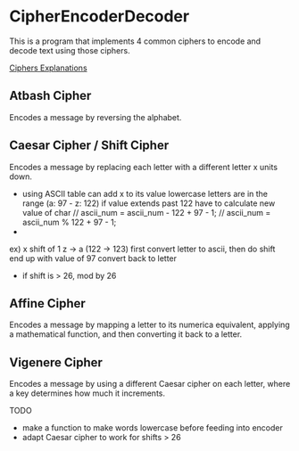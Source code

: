 # CipherEncoderDecoder

This is a program that implements 4 common ciphers to encode and decode text using those ciphers.

[Ciphers Explanations](https://www.tutorialspoint.com/cryptography/traditional_ciphers.htm)

## Atbash Cipher

Encodes a message by reversing the alphabet. 

## Caesar Cipher / Shift Cipher

Encodes a message by replacing each letter with a different letter x units down.
- using ASCII table can add x to its value
lowercase letters are in the range (a: 97 - z: 122)
if value extends past 122 have to calculate new value of char
// ascii_num = ascii_num - 122 + 97 - 1;
// ascii_num = ascii_num % 122 + 97 - 1;
- 
ex) x shift of 1
z -> a (122 -> 123)
first convert letter to ascii, then do shift
end up with value of 97
convert back to letter

- if shift is > 26, mod by 26


## Affine Cipher

Encodes a message by mapping a letter to its numerica equivalent, applying a mathematical function, and then converting
it back to a letter.


## Vigenere Cipher

Encodes a message by using a different Caesar cipher on each letter, where a key determines how much it increments.


TODO
- make a function to make words lowercase before feeding into encoder
- adapt Caesar cipher to work for shifts > 26